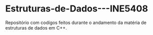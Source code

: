 # Estruturas-de-Dados---INE5408
Repositório com codígos feitos durante o andamento da matéria de estruturas de dados em C++.
